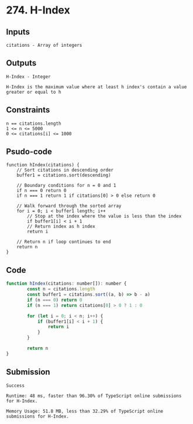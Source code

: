 # 274. H-Index
## Inputs

    citations - Array of integers

## Outputs

    H-Index - Integer

    H-Index is the maximum value where at least h index's contain a value greater or equal to h

## Constraints

    n == citations.length
    1 <= n <= 5000
    0 <= citations[i] <= 1000

## Psudo-code

    function hIndex(citations) {
        // Sort citations in descending order
        buffer1 = citations.sort(descending)

        // Boundary conditions for n = 0 and 1
        if n === 0 return 0
        if n === 1 return 1 if citations[0] > 0 else return 0

        // Walk forward through the sorted array
        for i = 0; i < buffer1 length; i++
            // Stop at the index where the value is less than the index
            if buffer1[i] < i + 1
            // Return index as h index
            return i

        // Return n if loop continues to end
        return n
    }

## Code

```js
function hIndex(citations: number[]): number {
        const n = citations.length
        const buffer1 = citations.sort((a, b) => b - a)
        if (n === 0) return 0
        if (n === 1) return citations[0] > 0 ? 1 : 0

        for (let i = 0; i < n; i++) {
            if (buffer1[i] < i + 1) {
                return i
            }
        }

        return n
}
```

## Submission

    Success

    Runtime: 48 ms, faster than 96.30% of TypeScript online submissions for H-Index.

    Memory Usage: 51.8 MB, less than 32.29% of TypeScript online submissions for H-Index.